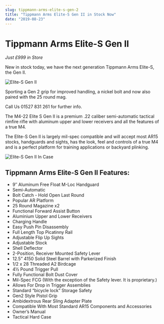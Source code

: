 ```yaml
---
slug: tippmann-arms-elite-s-gen-2
title: "Tippmann Arms Elite-S Gen II in Stock Now"
date: "2019-08-23"
---
```


# **Tippmann Arms Elite-S Gen II**

_Just £999 in Store_

New in stock today, we have the next generation Tippmann Arms Elite-S, the Gen II.

![Elite-S Gen II](https://res.cloudinary.com/shooting-supplies/image/upload/v1573564514/Elite-S-Gen-II_opwafz_ndi2ul.png)

Sporting a Gen 2 grip for improved handling, a nickel bolt and now also paired with the 25 round mag.

Call Us 01527 831 261 for further info.

The M4-22 Elite S Gen II is a premium .22 caliber semi-automatic tactical rimfire rifle with aluminum upper and lower receivers and all the features of a true M4.

The Elite-S Gen II is largely mil-spec compatible and will accept most AR15 stocks, handguards and sights, has the look, feel and controls of a true M4 and is a perfect platform for training applications or backyard plinking.

![Elite-S Gen II In Case](https://res.cloudinary.com/shooting-supplies/image/upload/v1573564544/Elite-S-GenII-In-Case_ikk03m_aloo6a.png)

## **Tippmann Arms Elite-S Gen II Features:**

- 9″ Aluminum Free Float M-Loc Handguard
- Semi-Automatic
- Bolt Catch - Hold Open Last Round
- Popular AR Platform
- 25 Round Magazine x2
- Functional Forward Assist Button
- Aluminium Upper and Lower Receivers
- Charging Handle
- Easy Push Pin Disassembly
- Full Length Top Picatinny Rail
- Adjustable Flip Up Sights
- Adjustable Stock
- Shell Deflector
- 2-Position, Receiver Mounted Safety Lever
- 12.5” 4150 Solid Steel Barrel with Parkerized Finish
- 1/2 x 28 Threaded A2 Birdcage
- 4½ Pound Trigger Pull
- Fully Functional Bolt Dust Cover
- Mil-Spec FCG (With the exception of the Safety lever. It is proprietary.)
- Allows For Drop in Trigger Assemblies
- Standard “bicycle lock” Storage Safety
- Gen2 Style Pistol Grip
- Ambidextrous Rear Sling Adapter Plate
- Compatible With Most Standard AR15 Components and Accessories
- Owner’s Manual
- Tactical Hard Case
